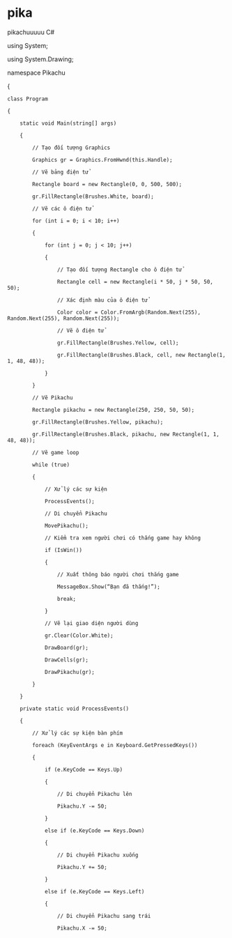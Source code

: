 # pika
pikachuuuuu
C#

using System;

using System.Drawing;

namespace Pikachu

{

    class Program

    {

        static void Main(string[] args)

        {

            // Tạo đối tượng Graphics

            Graphics gr = Graphics.FromHwnd(this.Handle);

            // Vẽ bảng điện tử

            Rectangle board = new Rectangle(0, 0, 500, 500);

            gr.FillRectangle(Brushes.White, board);

            // Vẽ các ô điện tử

            for (int i = 0; i < 10; i++)

            {

                for (int j = 0; j < 10; j++)

                {

                    // Tạo đối tượng Rectangle cho ô điện tử

                    Rectangle cell = new Rectangle(i * 50, j * 50, 50, 50);

                    // Xác định màu của ô điện tử

                    Color color = Color.FromArgb(Random.Next(255), Random.Next(255), Random.Next(255));

                    // Vẽ ô điện tử

                    gr.FillRectangle(Brushes.Yellow, cell);

                    gr.FillRectangle(Brushes.Black, cell, new Rectangle(1, 1, 48, 48));

                }

            }

            // Vẽ Pikachu

            Rectangle pikachu = new Rectangle(250, 250, 50, 50);

            gr.FillRectangle(Brushes.Yellow, pikachu);

            gr.FillRectangle(Brushes.Black, pikachu, new Rectangle(1, 1, 48, 48));

            // Vẽ game loop

            while (true)

            {

                // Xử lý các sự kiện

                ProcessEvents();

                // Di chuyển Pikachu

                MovePikachu();

                // Kiểm tra xem người chơi có thắng game hay không

                if (IsWin())

                {

                    // Xuất thông báo người chơi thắng game

                    MessageBox.Show(“Bạn đã thắng!”);

                    break;

                }

                // Vẽ lại giao diện người dùng

                gr.Clear(Color.White);

                DrawBoard(gr);

                DrawCells(gr);

                DrawPikachu(gr);

            }

        }

        private static void ProcessEvents()

        {

            // Xử lý các sự kiện bàn phím

            foreach (KeyEventArgs e in Keyboard.GetPressedKeys())

            {

                if (e.KeyCode == Keys.Up)

                {

                    // Di chuyển Pikachu lên

                    Pikachu.Y -= 50;

                }

                else if (e.KeyCode == Keys.Down)

                {

                    // Di chuyển Pikachu xuống

                    Pikachu.Y += 50;

                }

                else if (e.KeyCode == Keys.Left)

                {

                    // Di chuyển Pikachu sang trái

                    Pikachu.X -= 50;
